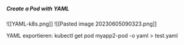 ##### Create a Pod with YAML
![[YAML-k8s.png]]
![[Pasted image 20230605090323.png]]

YAML exportieren:
kubectl get pod myapp2-pod -o yaml > test.yaml